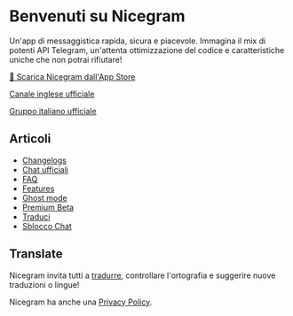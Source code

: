 # Benvenuti su Nicegram

Un'app di messaggistica rapida, sicura e piacevole. Immagina il mix di potenti API Telegram, un'attenta ottimizzazione del codice e caratteristiche uniche che non potrai rifiutare!



[📱 Scarica Nicegram dall'App Store](https://apps.apple.com/it/app/nicegram/id1457369322)

[Canale inglese ufficiale](https://t.me/nicegramapp)

[Gruppo italiano ufficiale](https://t.me/nicegram_it)


## Articoli
* [Changelogs](/it/changelog)
* [Chat ufficiali](/it/chats)
* [FAQ](/it/faq)
* [Features](/it/features)
* [Ghost mode](/it/ghost)
* [Premium Beta](/it/premium/beta)
* [Traduci](/it/translate)
* [Sblocco Chat](/it/unblock)


## Translate
Nicegram invita tutti a [tradurre](/it/translate), controllare l'ortografia e suggerire nuove traduzioni o lingue!



Nicegram ha anche una [Privacy Policy](/privacy-policy.md).

